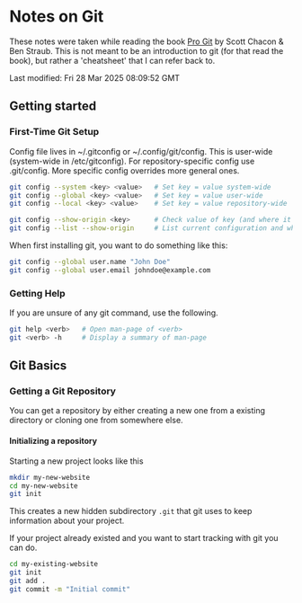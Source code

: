 # Notes on Git

These notes were taken while reading the book [Pro Git](https://git-scm.com/book/en/v2) by Scott Chacon & Ben Straub. This is not meant to be an introduction to git (for that read the book), but rather a 'cheatsheet' that I can refer back to.

Last modified:
Fri 28 Mar 2025 08:09:52 GMT

## Getting started

### First-Time Git Setup

Config file lives in ~/.gitconfig or ~/.config/git/config. This is user-wide (system-wide in /etc/gitconfig). For repository-specific config use .git/config. More specific config overrides more general ones.

```bash
git config --system <key> <value>   # Set key = value system-wide
git config --global <key> <value>   # Set key = value user-wide
git config --local <key> <value>    # Set key = value repository-wide

git config --show-origin <key>      # Check value of key (and where it was set)
git config --list --show-origin     # List current configuration and where it was set
```

When first installing git, you want to do something like this:

```bash
git config --global user.name "John Doe"
git config --global user.email johndoe@example.com
```

### Getting Help

If you are unsure of any git command, use the following.

```bash
git help <verb>   # Open man-page of <verb>
git <verb> -h     # Display a summary of man-page
```

## Git Basics

### Getting a Git Repository

You can get a repository by either creating a new one from a existing directory or cloning one from somewhere else.

#### Initializing a repository

Starting a new project looks like this

```bash
mkdir my-new-website
cd my-new-website
git init
```

This creates a new hidden subdirectory `.git` that git uses to keep information about your project.

If your project already existed and you want to start tracking with git you can do.

```bash
cd my-existing-website
git init
git add .
git commit -m "Initial commit"
```


